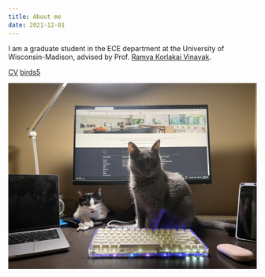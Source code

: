 ```yaml
---
title: About me
date: 2021-12-01
---
```


I am a graduate student in the ECE department at the University of Wisconsin-Madison, advised by Prof. [Ramya Korlakai Vinayak](https://ramyakv.github.io).

[CV](/about/files/CV.pdf)
[birds5](/about/files/birds5.zip)

![Lettie](/about/images/cats.jpeg)
